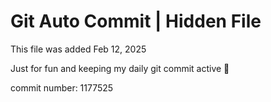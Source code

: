 # Git Auto Commit | Hidden File

This file was added Feb 12, 2025

Just for fun and keeping my daily git commit active 🤪

commit number: 1177525
